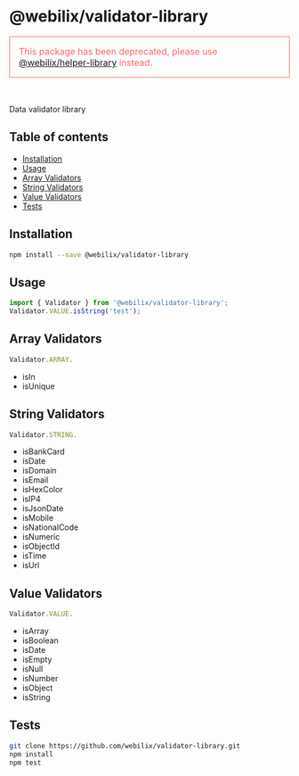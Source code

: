 # @webilix/validator-library

<div style="color: rgb(255, 100, 100); font-weight 600; font-size: 16px; border: 1px solid rgb(255, 100, 100); padding: 1rem">
This package has been deprecated, please use <a href="https://github.com/webilix/helper-library">@webilix/helper-library</a> instead.
</div>
<br><br>

Data validator library

## Table of contents

-   [Installation](#installation)
-   [Usage](#usage-typescript)
-   [Array Validators](#array-validators)
-   [String Validators](#string-validators)
-   [Value Validators](#value-validators)
-   [Tests](#tests)

## Installation

```bash
npm install --save @webilix/validator-library
```

## Usage

```typescript
import { Validator } from '@webilix/validator-library';
Validator.VALUE.isString('test');
```

## Array Validators

```javascript
Validator.ARRAY.
```

-   isIn
-   isUnique

## String Validators

```javascript
Validator.STRING.
```

-   isBankCard
-   isDate
-   isDomain
-   isEmail
-   isHexColor
-   isIP4
-   isJsonDate
-   isMobile
-   isNationalCode
-   isNumeric
-   isObjectId
-   isTime
-   isUrl

## Value Validators

```javascript
Validator.VALUE.
```

-   isArray
-   isBoolean
-   isDate
-   isEmpty
-   isNull
-   isNumber
-   isObject
-   isString

## Tests

```bash
git clone https://github.com/webilix/validator-library.git
npm install
npm test
```
